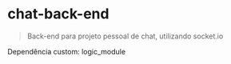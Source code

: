 # chat-back-end
>Back-end para projeto pessoal de chat, utilizando socket.io

Dependência custom: logic_module
